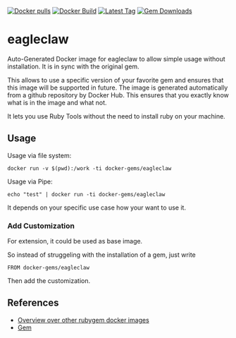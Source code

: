 [![Docker pulls](https://img.shields.io/docker/pulls/rubygem/eagleclaw.svg)](https://hub.docker.com/r/rubygem/eagleclaw/)
[![Docker Build](https://img.shields.io/docker/automated/rubygem/eagleclaw.svg)](https://hub.docker.com/r/rubygem/eagleclaw/)
[![Latest Tag](https://img.shields.io/github/tag/docker-rubygem/eagleclaw.svg)](https://hub.docker.com/r/rubygem/eagleclaw/)
[![Gem Downloads](https://img.shields.io/gem/dt/eagleclaw.svg)](https://rubygems.org/gems/eagleclaw/)
# eagleclaw

Auto-Generated Docker image for eagleclaw to allow simple usage without installation.
It is in sync with the original gem.

This allows to use a specific version of your favorite gem and ensures that this image will be supported in future.
The image is generated automatically from a github repository by Docker Hub.
This ensures that you exactly know what is in the image and what not.

It lets you use Ruby Tools without the need to install ruby on your machine.

## Usage

Usage via file system:

`docker run -v $(pwd):/work -ti docker-gems/eagleclaw`

Usage via Pipe:

`echo "test" | docker run -ti docker-gems/eagleclaw`

It depends on your specific use case how your want to use it.

### Add Customization

For extension, it could be used as base image.

So instead of struggeling with the installation of a gem, just write

`FROM docker-gems/eagleclaw`

Then add the customization.

## References

 - [Overview over other rubygem docker images](https://github.com/thinkbot/docker-rubygem)
 - [Gem](https://rubygems.org/gems/eagleclaw/)

